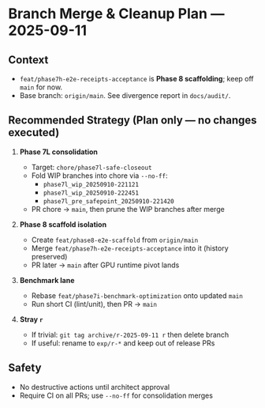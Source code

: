 # Branch Merge & Cleanup Plan — 2025-09-11

## Context
- `feat/phase7h-e2e-receipts-acceptance` is **Phase 8 scaffolding**; keep off `main` for now.
- Base branch: `origin/main`. See divergence report in `docs/audit/`.

## Recommended Strategy (Plan only — no changes executed)
1) **Phase 7L consolidation**
   - Target: `chore/phase7l-safe-closeout`
   - Fold WIP branches into chore via `--no-ff`:
     - `phase7l_wip_20250910-221121`
     - `phase7l_wip_20250910-222451`
     - `phase7l_pre_safepoint_20250910-221420`
   - PR chore → `main`, then prune the WIP branches after merge

2) **Phase 8 scaffold isolation**
   - Create `feat/phase8-e2e-scaffold` from `origin/main`
   - Merge `feat/phase7h-e2e-receipts-acceptance` into it (history preserved)
   - PR later → `main` after GPU runtime pivot lands

3) **Benchmark lane**
   - Rebase `feat/phase7i-benchmark-optimization` onto updated `main`
   - Run short CI (lint/unit), then PR → `main`

4) **Stray `r`**
   - If trivial: `git tag archive/r-2025-09-11 r` then delete branch
   - If useful: rename to `exp/r-*` and keep out of release PRs

## Safety
- No destructive actions until architect approval
- Require CI on all PRs; use `--no-ff` for consolidation merges
